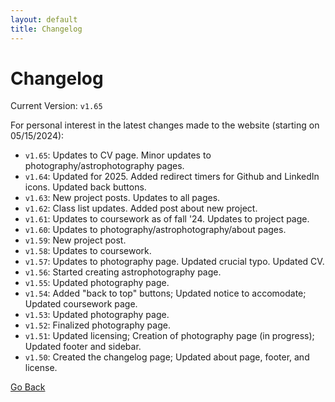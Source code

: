 ```yaml
---
layout: default
title: Changelog
---
```


# Changelog

Current Version: `v1.65`

For personal interest in the latest changes made to the website (starting on 05/15/2024):

* `v1.65`: Updates to CV page. Minor updates to photography/astrophotography pages.
* `v1.64`: Updated for 2025. Added redirect timers for Github and LinkedIn icons. Updated back buttons.
* `v1.63`: New project posts. Updates to all pages.
* `v1.62`: Class list updates. Added post about new project. 
* `v1.61`: Updates to coursework as of fall '24. Updates to project page. 
* `v1.60`: Updates to photography/astrophotography/about pages.
* `v1.59`: New project post.
* `v1.58`: Updates to coursework.
* `v1.57`: Updates to photography page. Updated crucial typo. Updated CV. 
* `v1.56`: Started creating astrophotography page. 
* `v1.55`: Updated photography page.
* `v1.54`: Added "back to top" buttons; Updated notice to accomodate; Updated coursework page.
* `v1.53`: Updated photography page.
* `v1.52`: Finalized photography page.
* `v1.51`: Updated licensing; Creation of photography page (in progress); Updated footer and sidebar.
* `v1.50`: Created the changelog page; Updated about page, footer, and license.

[Go Back](javascript:history.back())